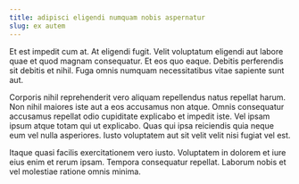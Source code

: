 ```yaml
---
title: adipisci eligendi numquam nobis aspernatur
slug: ex autem
---
```


Et est impedit cum at. At eligendi fugit. Velit voluptatum eligendi aut labore quae et quod magnam consequatur. Et eos quo eaque. Debitis perferendis sit debitis et nihil. Fuga omnis numquam necessitatibus vitae sapiente sunt aut.

Corporis nihil reprehenderit vero aliquam repellendus natus repellat harum. Non nihil maiores iste aut a eos accusamus non atque. Omnis consequatur accusamus repellat odio cupiditate explicabo et impedit iste. Vel ipsam ipsum atque totam qui ut explicabo. Quas qui ipsa reiciendis quia neque eum vel nulla asperiores. Iusto voluptatem aut sit velit velit nisi fugiat vel est.

Itaque quasi facilis exercitationem vero iusto. Voluptatem in dolorem et iure eius enim et rerum ipsam. Tempora consequatur repellat. Laborum nobis et vel molestiae ratione omnis minima.
